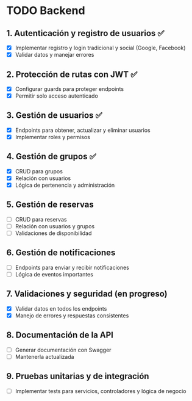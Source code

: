 # TODO Backend

## 1. Autenticación y registro de usuarios ✅
- [x] Implementar registro y login tradicional y social (Google, Facebook)
- [x] Validar datos y manejar errores

## 2. Protección de rutas con JWT ✅
- [x] Configurar guards para proteger endpoints
- [x] Permitir solo acceso autenticado

## 3. Gestión de usuarios ✅
- [x] Endpoints para obtener, actualizar y eliminar usuarios
- [x] Implementar roles y permisos

## 4. Gestión de grupos ✅
- [x] CRUD para grupos
- [x] Relación con usuarios
- [x] Lógica de pertenencia y administración

## 5. Gestión de reservas
- [ ] CRUD para reservas
- [ ] Relación con usuarios y grupos
- [ ] Validaciones de disponibilidad

## 6. Gestión de notificaciones
- [ ] Endpoints para enviar y recibir notificaciones
- [ ] Lógica de eventos importantes

## 7. Validaciones y seguridad (en progreso)
- [x] Validar datos en todos los endpoints
- [x] Manejo de errores y respuestas consistentes

## 8. Documentación de la API
- [ ] Generar documentación con Swagger
- [ ] Mantenerla actualizada

## 9. Pruebas unitarias y de integración
- [ ] Implementar tests para servicios, controladores y lógica de negocio

